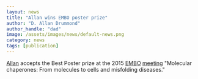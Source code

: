 ```yaml
---
layout: news
title: "Allan wins EMBO poster prize"
author: "D. Allan Drummond"
author_handle: "dad"
image: /assets/images/news/default-news.png
category: news
tags: [publication]
---
```

[Allan][1] accepts the Best Poster prize at the 2015 [EMBO][] [meeting][] "Molecular chaperones: From molecules to cells and misfolding diseases."

[1]: /team/d-allan-drummond/
[EMBO]: http://www.embo.org
[meeting]: http://events.embo.org/15-chaperone/
